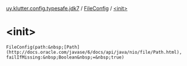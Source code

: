 [uy.klutter.config.typesafe.jdk7](../index.md) / [FileConfig](index.md) / [&lt;init&gt;](.)


# &lt;init&gt;
`FileConfig(path:&nbsp;[Path](http://docs.oracle.com/javase/6/docs/api/java/nio/file/Path.html), failIfMissing:&nbsp;Boolean&nbsp;=&nbsp;true)`


